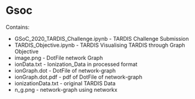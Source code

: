 # Gsoc

Contains:

* GSoC_2020_TARDIS_Challenge.ipynb - TARDIS Challenge Submission
* TARDIS_Objective.ipynb - TARDIS Visualising TARDIS through Graph Objective
* image.png - DotFile network Graph 
* ionData.txt - Ionization_Data in processed format
* ionGraph.dot - DotFile of network-graph
* ionGraph.dot.pdf - pdf of DotFile of network-graph
* ionizationData.txt - original TARDIS Data
* n_g.png - network-graph using networkx
